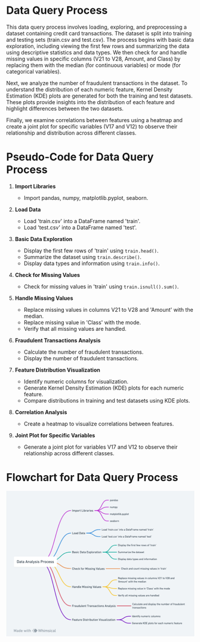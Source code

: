 # Data Query Process

This data query process involves loading, exploring, and preprocessing a dataset containing credit card transactions. The dataset is split into training and testing sets (train.csv and test.csv). The process begins with basic data exploration, including viewing the first few rows and summarizing the data using descriptive statistics and data types. We then check for and handle missing values in specific columns (V21 to V28, Amount, and Class) by replacing them with the median (for continuous variables) or mode (for categorical variables).

Next, we analyze the number of fraudulent transactions in the dataset. To understand the distribution of each numeric feature, Kernel Density Estimation (KDE) plots are generated for both the training and test datasets. These plots provide insights into the distribution of each feature and highlight differences between the two datasets.

Finally, we examine correlations between features using a heatmap and create a joint plot for specific variables (V17 and V12) to observe their relationship and distribution across different classes.

# Pseudo-Code for Data Query Process

1. **Import Libraries**
   - Import pandas, numpy, matplotlib.pyplot, seaborn.

2. **Load Data**
   - Load 'train.csv' into a DataFrame named 'train'.
   - Load 'test.csv' into a DataFrame named 'test'.

3. **Basic Data Exploration**
   - Display the first few rows of 'train' using `train.head()`.
   - Summarize the dataset using `train.describe()`.
   - Display data types and information using `train.info()`.

4. **Check for Missing Values**
   - Check for missing values in 'train' using `train.isnull().sum()`.

5. **Handle Missing Values**
   - Replace missing values in columns V21 to V28 and 'Amount' with the median.
   - Replace missing value in 'Class' with the mode.
   - Verify that all missing values are handled.

6. **Fraudulent Transactions Analysis**
   - Calculate the number of fraudulent transactions.
   - Display the number of fraudulent transactions.

7. **Feature Distribution Visualization**
   - Identify numeric columns for visualization.
   - Generate Kernel Density Estimation (KDE) plots for each numeric feature.
   - Compare distributions in training and test datasets using KDE plots.

8. **Correlation Analysis**
   - Create a heatmap to visualize correlations between features.

9. **Joint Plot for Specific Variables**
   - Generate a joint plot for variables V17 and V12 to observe their relationship across different classes.

# Flowchart for Data Query Process
![Data Query](Data_Query.png)
